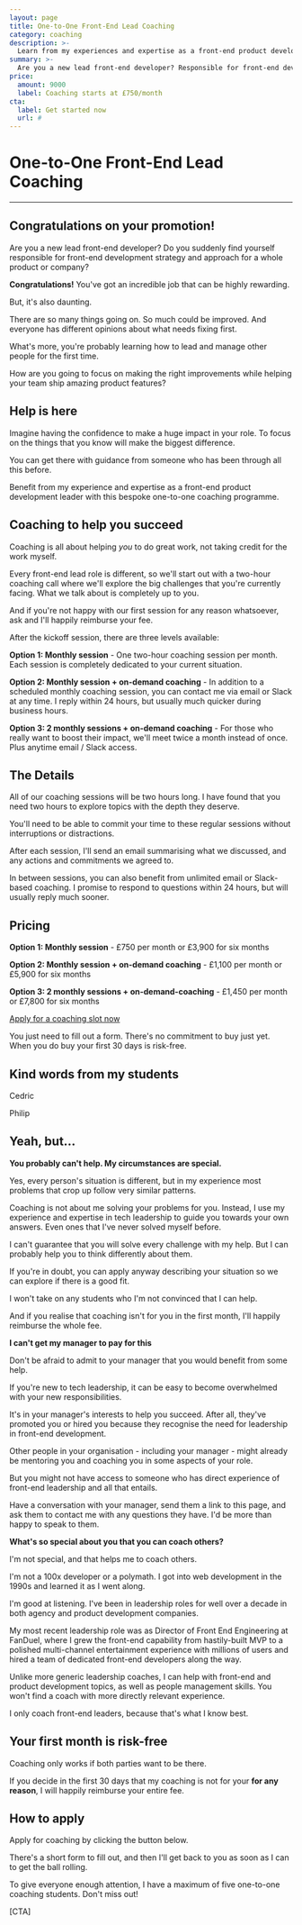 ```yaml
---
layout: page
title: One-to-One Front-End Lead Coaching
category: coaching
description: >-
  Learn from my experiences and expertise as a front-end product development leader with this bespoke one-to-one coaching programme.
summary: >-
  Are you a new lead front-end developer? Responsible for front-end development strategy and approach for a whole product or company? I can help you gain the confidence to work on the things that you know will make the biggest impact with monthly or bi-weekly video coaching calls and unlimited coaching by email or Slack.
price: 
  amount: 9000
  label: Coaching starts at £750/month
cta:
  label: Get started now
  url: #
---
```


# One-to-One Front-End Lead Coaching

---

## Congratulations on your promotion!

Are you a new lead front-end developer? Do you suddenly find yourself responsible for front-end development strategy and approach for a whole product or company?

__Congratulations!__ You've got an incredible job that can be highly rewarding.

But, it's also daunting.

There are so many things going on. So much could be improved. And everyone has different opinions about what needs fixing first.

What's more, you're probably learning how to lead and manage other people for the first time.

How are you going to focus on making the right improvements while helping your team ship amazing product features?

## Help is here

Imagine having the confidence to make a huge impact in your role. To focus on the things that you know will make the biggest difference.

You can get there with guidance from someone who has been through all this before.

Benefit from my experience and expertise as a front-end product development leader with this bespoke one-to-one coaching programme.

## Coaching to help you succeed

Coaching is all about helping _you_ to do great work, not taking credit for the work myself.

Every front-end lead role is different, so we'll start out with a two-hour coaching call where we'll explore the big challenges that you're currently facing. What we talk about is completely up to you.

And if you're not happy with our first session for any reason whatsoever, ask and I'll happily reimburse your fee.

After the kickoff session, there are three levels available:

__Option 1: Monthly session__ - One two-hour coaching session per month. Each session is completely dedicated to your current situation.

__Option 2: Monthly session + on-demand coaching__ - In addition to a scheduled monthly coaching session, you can contact me via email or Slack at any time. I reply within 24 hours, but usually much quicker during business hours.

__Option 3: 2 monthly sessions + on-demand coaching__ - For those who really want to boost their impact, we'll meet twice a month instead of once. Plus anytime email / Slack access.

## The Details

All of our coaching sessions will be two hours long. I have found that you need two hours to explore topics with the depth they deserve.

You'll need to be able to commit your time to these regular sessions without interruptions or distractions.

After each session, I'll send an email summarising what we discussed, and any actions and commitments we agreed to.

In between sessions, you can also benefit from unlimited email or Slack-based coaching. I promise to respond to questions within 24 hours, but will usually reply much sooner.

## Pricing

__Option 1: Monthly session__ - £750 per month or £3,900 for six months

__Option 2: Monthly session + on-demand coaching__ - £1,100 per month or £5,900 for six months

__Option 3: 2 monthly sessions + on-demand-coaching__ - £1,450 per month or £7,800 for six months

[Apply for a coaching slot now](#)

You just need to fill out a form. There's no commitment to buy just yet. When you do buy your first 30 days is risk-free.

## Kind words from my students

Cedric

Philip

## Yeah, but...

__You probably can't help. My circumstances are special.__

Yes, every person's situation is different, but in my experience most problems that crop up follow very similar patterns.

Coaching is not about me solving your problems for you. Instead, I use my experience and expertise in tech leadership to guide you towards your own answers. Even ones that I've never solved myself before.

I can't guarantee that you will solve every challenge with my help. But I can probably help you to think differently about them.

If you're in doubt, you can apply anyway describing your situation so we can explore if there is a good fit.

I won't take on any students who I'm not convinced that I can help.

And if you realise that coaching isn't for you in the first month, I'll happily reimburse the whole fee.

__I can't get my manager to pay for this__

Don't be afraid to admit to your manager that you would benefit from some help.

If you're new to tech leadership, it can be easy to become overwhelmed with your new responsibilities.

It's in your manager's interests to help you succeed. After all, they've promoted you or hired you because they recognise the need for leadership in front-end development.

Other people in your organisation - including your manager - might already be mentoring you and coaching you in some aspects of your role.

But you might not have access to someone who has direct experience of front-end leadership and all that entails.

Have a conversation with your manager, send them a link to this page, and ask them to contact me with any questions they have. I'd be more than happy to speak to them.

__What's so special about you that you can coach others?__

I'm not special, and that helps me to coach others.

I'm not a 100x developer or a polymath. I got into web development in the 1990s and learned it as I went along.

I'm good at listening. I've been in leadership roles for well over a decade in both agency and product development companies.

My most recent leadership role was as Director of Front End Engineering at FanDuel, where I grew the front-end capability from hastily-built MVP to a polished multi-channel entertainment experience with millions of users and hired a team of dedicated front-end developers along the way.

Unlike more generic leadership coaches, I can help with front-end and product development topics, as well as people management skills. You won't find a coach with more directly relevant experience.

I only coach front-end leaders, because that's what I know best.

## Your first month is risk-free

Coaching only works if both parties want to be there.

If you decide in the first 30 days that my coaching is not for your __for any reason__, I will happily reimburse your entire fee.

## How to apply

Apply for coaching by clicking the button below.

There's a short form to fill out, and then I'll get back to you as soon as I can to get the ball rolling.

To give everyone enough attention, I have a maximum of five one-to-one coaching students. Don't miss out!

[CTA]
